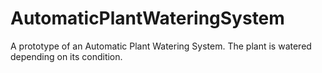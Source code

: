 # AutomaticPlantWateringSystem
A prototype of an Automatic Plant Watering System. The plant is watered depending on its condition.

